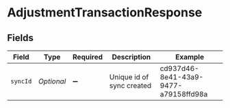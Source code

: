 # AdjustmentTransactionResponse


## Fields

| Field                                | Type                                 | Required                             | Description                          | Example                              |
| ------------------------------------ | ------------------------------------ | ------------------------------------ | ------------------------------------ | ------------------------------------ |
| `syncId`                             | *Optional<String>*                   | :heavy_minus_sign:                   | Unique id of sync created            | cd937d46-8e41-43a9-9477-a79158ffd98a |